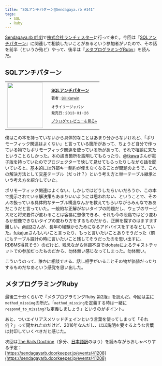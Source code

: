 ```yaml
---
title: "SQLアンチパターン@Sendagaya.rb #141"
tags:
  - SQL
  - Ruby
---
```


[Sendagaya.rb #141][]で[株式会社ランチェスター][]に行って来た。今回は『[SQLアンチパターン][]』に関連して相談したいことがあるという参加者がいたので、その話を前半（というか殆ど）やって、後半は『[メタプログラミングRuby][]』を読んだ。

SQLアンチパターン
-----------------

<div class="booklog_html"><table><tr><td class="booklog_html_image"><a href="http://www.amazon.co.jp/SQL%E3%82%A2%E3%83%B3%E3%83%81%E3%83%91%E3%82%BF%E3%83%BC%E3%83%B3-Bill-Karwin/dp/4873115892%3FSubscriptionId%3D0AVSM5SVKRWTFMG7ZR82%26tag%3Dbooklog.jp-22%26linkCode%3Dxm2%26camp%3D2025%26creative%3D165953%26creativeASIN%3D4873115892" target="_blank"><img src="http://ecx.images-amazon.com/images/I/41qHKrFZi0L._SL160_.jpg" width="117" height="150" style="border:0;border-radius:0;" /></a></td><td class="booklog_html_info" style="padding-left:20px;"><div class="booklog_html_title" style="margin-bottom:10px;font-size:14px;font-weight:bold;"><a href="http://www.amazon.co.jp/SQL%E3%82%A2%E3%83%B3%E3%83%81%E3%83%91%E3%82%BF%E3%83%BC%E3%83%B3-Bill-Karwin/dp/4873115892%3FSubscriptionId%3D0AVSM5SVKRWTFMG7ZR82%26tag%3Dbooklog.jp-22%26linkCode%3Dxm2%26camp%3D2025%26creative%3D165953%26creativeASIN%3D4873115892" target="_blank">SQLアンチパターン</a></div><div style="margin-bottom:10px;"><div class="booklog_html_author" style="margin-bottom:15px;font-size:12px;;line-height:1.2em">著者 : <a href="http://booklog.jp/author/Bill+Karwin" target="_blank">Bill Karwin</a></div><div class="booklog_html_manufacturer" style="margin-bottom:5px;font-size:12px;;line-height:1.2em">オライリージャパン</div><div class="booklog_html_release" style="font-size:12px;;line-height:1.2em">発売日 : 2013-01-26</div></div><div class="booklog_html_link_amazon"><a href="http://booklog.jp/item/1/4873115892" style="font-size:12px;" target="_blank">ブクログでレビューを見る»</a></div></td></tr></table></div>

僕はこの本を持っていないから具体的なことはあまり分からないけれど、「ポリモーフィック関連はよくない」と言っている箇所があって、ちょうど自分で作っている物でもポリモーフィック関連を使っている所があって、それで相談に来たということらしかった。本の該当箇所を説明してもらったり、[@tkawa][]さんが電子版を持っていたのでプロジェクターで映して見せてもらったりしながら話を聞いていると、基本的には外部キー制約が使えなくなることが問題のようで、これの解決方法として交差テーブル（だっけ？）という考え方と単一テーブル継承という考え方を紹介していた。

ポリモーフィック関連はよくない、しかしではどうしたらいいだろうか、この本で提示されている解決策もあまりいいようには思われない、ということで、その人の扱っている具体的なテーブル構造なんかを教えてもらいながらみんなでああだこうだと言っていた。一般的な正解がないタイプの問題だし、ウェブのサービスだと将来要件が変わることは容易に想像できる、それも今の段階ではどう変わるか想像できないタイプの変わり方をするものだから、正解を探すのはますます難しい。[@iR3][]さんが、長年の経験からためになるアドバイスをするなどしていた。[fukajun][]さんもいいこと言ったり、もっと言いたいことありそうだった（前にもテーブル設計の時に言いたいこと残してそうだったのを思い出すに、RDBMS得意そう）のだけど、残念ながら体調不良でidobataによるテキストチャットでの参加だったものだから、勿体無い感じなってしまった。勿体無い。

こういうのって、誰かに相談できる、話し相手がいることその物が価値だったりするものだなあという感覚を思い出した。

メタプログラミングRuby
----------------------

最後三十分くらいで『メタプログラミングRuby 第2版』を読んだ。今回は主に`method_missing`の所だ。「`method_missing`を定義する時は一緒に`respond_to_missing?`も定義しましょう」というのがポイント。

あと、ついエイリアスメソッドチェインという言葉を使ってしまって「それ何？」って聞かれたのだけど、2016年なんだし、ほぼ説明を要するような言葉は封印していくべきだと感じた。

次回は[The Rails Doctrine][]（多分、[日本語訳][The Rails Doctrine ja]のほう）を読みながらおしゃべりする予定：  
[https://sendagayarb.doorkeeper.jp/events/41208](https://sendagayarb.doorkeeper.jp/events/41208)

[Sendagaya.rb #141]: https://sendagayarb.doorkeeper.jp/events/40813
[株式会社ランチェスター]: http://www.lanches.co.jp/
[SQLアンチパターン]: https://www.oreilly.co.jp/books/9784873115894/
[メタプログラミングRuby]: https://www.oreilly.co.jp/books/9784873117430/
[@tkawa]: https://twitter.com/tkawa
[@iR3]: https://twitter.com/iR3
[fukajun]: http://fukajun.org/
[The Rails Doctrine]: http://rubyonrails.org/doctrine/
[The Rails Doctrine ja]: http://postd.cc/rails-doctrine/
